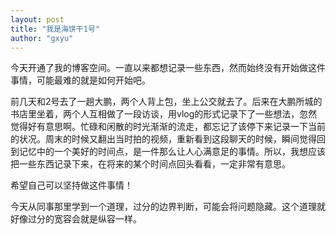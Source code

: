 ```yaml
---
layout: post
title: "我是海饼干1号"
author: "gxyu"
---
```


今天开通了我的博客空间。一直以来都想记录一些东西，然而始终没有开始做这件事情，可能最难的就是如何开始吧。




前几天和2号去了一趟大鹏，两个人背上包，坐上公交就去了。后来在大鹏所城的书店里坐着，两个人互相做了一段访谈，用vlog的形式记录下了一些想法，忽然觉得好有意思啊。忙碌和闲散的时光渐渐的流走，都忘记了该停下来记录一下当前的状况。周末的时候又翻出当时拍的视频，重新看到这段聊天的时候，瞬间觉得回到记忆中的一个美好的时间点，是一件那么让人心满意足的事情。所以，我想应该把一些东西记录下来，在将来的某个时间点回头看看，一定非常有意思。




希望自己可以坚持做这件事情！

今天从同事那里学到一个道理，过分的边界判断，可能会将问题隐藏。这个道理就好像过分的宽容会就是纵容一样。